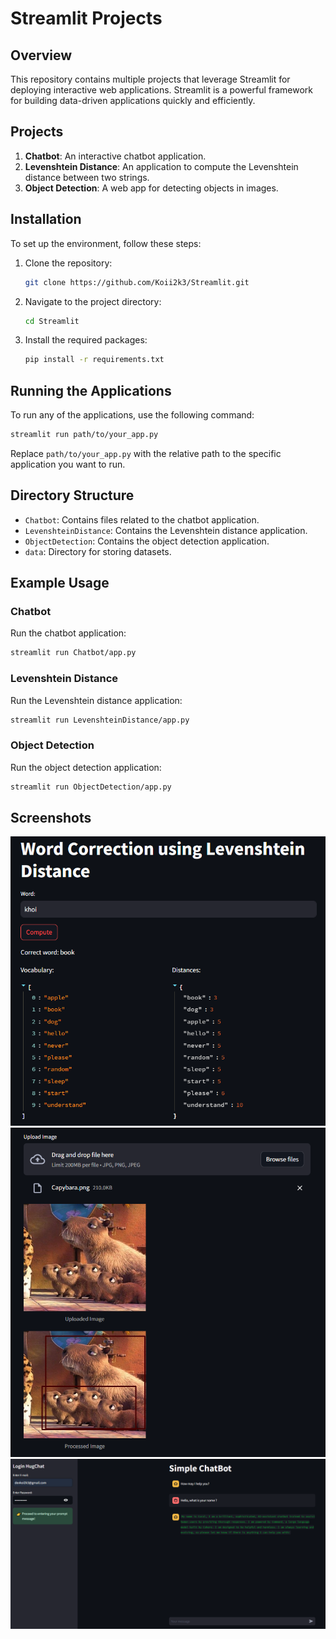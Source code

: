 # Streamlit Projects

## Overview
This repository contains multiple projects that leverage Streamlit for deploying interactive web applications. Streamlit is a powerful framework for building data-driven applications quickly and efficiently.

## Projects
1. **Chatbot**: An interactive chatbot application.
2. **Levenshtein Distance**: An application to compute the Levenshtein distance between two strings.
3. **Object Detection**: A web app for detecting objects in images.

## Installation
To set up the environment, follow these steps:
1. Clone the repository:
   ```bash
   git clone https://github.com/Koii2k3/Streamlit.git
   ```
2. Navigate to the project directory:
   ```bash
   cd Streamlit
   ```
3. Install the required packages:
   ```bash
   pip install -r requirements.txt
   ```

## Running the Applications
To run any of the applications, use the following command:
```bash
streamlit run path/to/your_app.py
```

Replace `path/to/your_app.py` with the relative path to the specific application you want to run.

## Directory Structure
- `Chatbot`: Contains files related to the chatbot application.
- `LevenshteinDistance`: Contains the Levenshtein distance application.
- `ObjectDetection`: Contains the object detection application.
- `data`: Directory for storing datasets.

## Example Usage
### Chatbot
Run the chatbot application:
```bash
streamlit run Chatbot/app.py
```
### Levenshtein Distance
Run the Levenshtein distance application:
```bash
streamlit run LevenshteinDistance/app.py
```
### Object Detection
Run the object detection application:
```bash
streamlit run ObjectDetection/app.py
```

## Screenshots
<div align="center">
   <img src="./data/levenshtein.png">
   <img src="./data/objectdetection.png">
   <img src="./data/chatbot.png">
</div>
